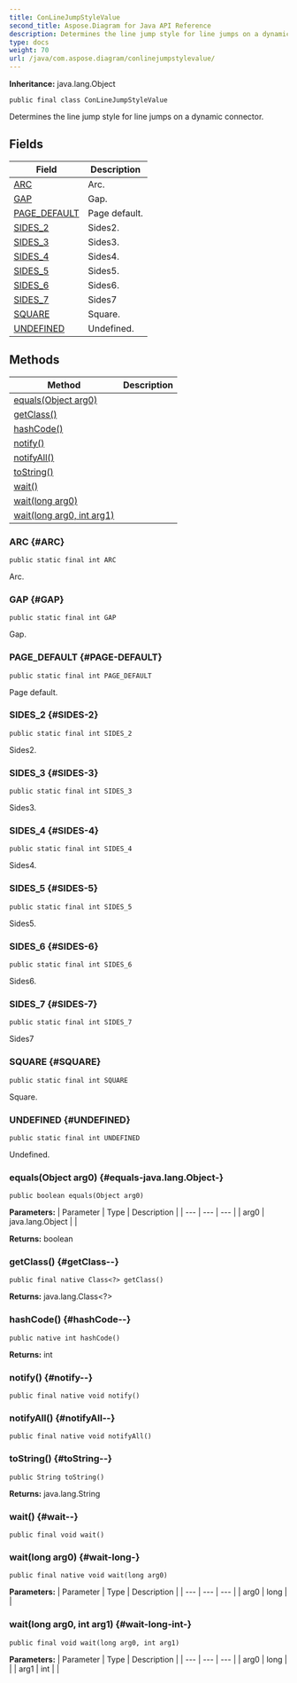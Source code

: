 ```yaml
---
title: ConLineJumpStyleValue
second_title: Aspose.Diagram for Java API Reference
description: Determines the line jump style for line jumps on a dynamic connector.
type: docs
weight: 70
url: /java/com.aspose.diagram/conlinejumpstylevalue/
---
```


**Inheritance:**
java.lang.Object
```
public final class ConLineJumpStyleValue
```

Determines the line jump style for line jumps on a dynamic connector.
## Fields

| Field | Description |
| --- | --- |
| [ARC](#ARC) | Arc. |
| [GAP](#GAP) | Gap. |
| [PAGE_DEFAULT](#PAGE-DEFAULT) | Page default. |
| [SIDES_2](#SIDES-2) | Sides2. |
| [SIDES_3](#SIDES-3) | Sides3. |
| [SIDES_4](#SIDES-4) | Sides4. |
| [SIDES_5](#SIDES-5) | Sides5. |
| [SIDES_6](#SIDES-6) | Sides6. |
| [SIDES_7](#SIDES-7) | Sides7 |
| [SQUARE](#SQUARE) | Square. |
| [UNDEFINED](#UNDEFINED) | Undefined. |
## Methods

| Method | Description |
| --- | --- |
| [equals(Object arg0)](#equals-java.lang.Object-) |  |
| [getClass()](#getClass--) |  |
| [hashCode()](#hashCode--) |  |
| [notify()](#notify--) |  |
| [notifyAll()](#notifyAll--) |  |
| [toString()](#toString--) |  |
| [wait()](#wait--) |  |
| [wait(long arg0)](#wait-long-) |  |
| [wait(long arg0, int arg1)](#wait-long-int-) |  |
### ARC {#ARC}
```
public static final int ARC
```


Arc.

### GAP {#GAP}
```
public static final int GAP
```


Gap.

### PAGE_DEFAULT {#PAGE-DEFAULT}
```
public static final int PAGE_DEFAULT
```


Page default.

### SIDES_2 {#SIDES-2}
```
public static final int SIDES_2
```


Sides2.

### SIDES_3 {#SIDES-3}
```
public static final int SIDES_3
```


Sides3.

### SIDES_4 {#SIDES-4}
```
public static final int SIDES_4
```


Sides4.

### SIDES_5 {#SIDES-5}
```
public static final int SIDES_5
```


Sides5.

### SIDES_6 {#SIDES-6}
```
public static final int SIDES_6
```


Sides6.

### SIDES_7 {#SIDES-7}
```
public static final int SIDES_7
```


Sides7

### SQUARE {#SQUARE}
```
public static final int SQUARE
```


Square.

### UNDEFINED {#UNDEFINED}
```
public static final int UNDEFINED
```


Undefined.

### equals(Object arg0) {#equals-java.lang.Object-}
```
public boolean equals(Object arg0)
```




**Parameters:**
| Parameter | Type | Description |
| --- | --- | --- |
| arg0 | java.lang.Object |  |

**Returns:**
boolean
### getClass() {#getClass--}
```
public final native Class<?> getClass()
```




**Returns:**
java.lang.Class<?>
### hashCode() {#hashCode--}
```
public native int hashCode()
```




**Returns:**
int
### notify() {#notify--}
```
public final native void notify()
```




### notifyAll() {#notifyAll--}
```
public final native void notifyAll()
```




### toString() {#toString--}
```
public String toString()
```




**Returns:**
java.lang.String
### wait() {#wait--}
```
public final void wait()
```




### wait(long arg0) {#wait-long-}
```
public final native void wait(long arg0)
```




**Parameters:**
| Parameter | Type | Description |
| --- | --- | --- |
| arg0 | long |  |

### wait(long arg0, int arg1) {#wait-long-int-}
```
public final void wait(long arg0, int arg1)
```




**Parameters:**
| Parameter | Type | Description |
| --- | --- | --- |
| arg0 | long |  |
| arg1 | int |  |

